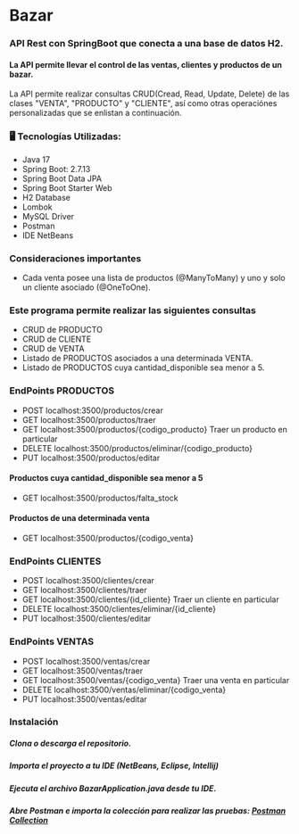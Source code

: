 # Bazar
### API Rest con SpringBoot que conecta a una base de datos H2. 
#### La API permite llevar el control de las ventas, clientes y productos de un bazar.
La API permite realizar consultas CRUD(Cread, Read, Update, Delete) de las clases "VENTA", 
"PRODUCTO" y "CLIENTE", así como otras operaciónes personalizadas que se enlistan a continuación.

 ### 🖥️ Tecnologías Utilizadas:
* Java 17
* Spring Boot: 2.7.13
* Spring Boot Data JPA
* Spring Boot Starter Web
* H2 Database
* Lombok
* MySQL Driver
* Postman
* IDE NetBeans

 ### Consideraciones importantes 
 * Cada venta posee una lista de productos (@ManyToMany) y uno y solo un cliente asociado (@OneToOne).
 
 ### Este programa permite realizar las siguientes consultas 
 * CRUD de PRODUCTO
 * CRUD de CLIENTE
 * CRUD de VENTA
 * Listado de PRODUCTOS asociados a una determinada VENTA.
 * Listado de PRODUCTOS cuya cantidad_disponible sea menor a 5.

 ### EndPoints PRODUCTOS
 * POST     localhost:3500/productos/crear
 * GET      localhost:3500/productos/traer
 * GET      localhost:3500/productos/{codigo_producto}  Traer un producto en particular
 * DELETE   localhost:3500/productos/eliminar/{codigo_producto}
 * PUT      localhost:3500/productos/editar
 #### Productos cuya cantidad_disponible sea menor a 5
 * GET      localhost:3500/productos/falta_stock
 #### Productos de una determinada venta
 * GET      localhost:3500/productos/{codigo_venta}


 ### EndPoints CLIENTES
 * POST     localhost:3500/clientes/crear
 * GET      localhost:3500/clientes/traer
 * GET      localhost:3500/clientes/{id_cliente}  Traer un cliente en particular
 * DELETE   localhost:3500/clientes/eliminar/{id_cliente}
 * PUT      localhost:3500/clientes/editar

 ### EndPoints VENTAS
 * POST     localhost:3500/ventas/crear
 * GET      localhost:3500/ventas/traer
 * GET      localhost:3500/ventas/{codigo_venta}    Traer una venta en particular
 * DELETE   localhost:3500/ventas/eliminar/{codigo_venta}
 * PUT      localhost:3500/ventas/editar



 ### Instalación

##### Clona o descarga el repositorio.
##### Importa el proyecto a tu IDE (NetBeans, Eclipse, Intellij)
##### Ejecuta el archivo BazarApplication.java desde tu IDE.
##### Abre Postman e importa la colección para realizar las pruebas: [Postman Collection](https://github.com/luzhersor/Bazar_CRUD/blob/main/bazar.postman_collection.json)
